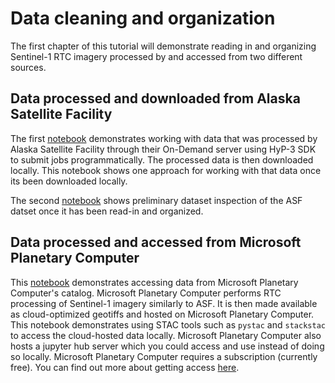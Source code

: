 # Data cleaning and organization

The first chapter of this tutorial will demonstrate reading in and organizing Sentinel-1 RTC imagery processed by and accessed from two different sources.

## Data processed and downloaded from Alaska Satellite Facility

The first [notebook](asf_local_vrt.ipynb) demonstrates working with data that was processed by Alaska Satellite Facility through their On-Demand server using HyP-3 SDK to submit jobs programmatically. The processed data is then downloaded locally. This notebook shows one approach for working with that data once its been downloaded locally.

The second [notebook](asf_inspect.ipynb) shows preliminary dataset inspection of the ASF datset once it has been read-in and organized.

## Data processed and accessed from Microsoft Planetary Computer

This [notebook](PC_RTC.ipynb) demonstrates accessing data from Microsoft Planetary Computer's catalog. Microsoft Planetary Computer performs RTC processing of Sentinel-1 imagery similarly to ASF. It is then made available as cloud-optimized geotiffs and hosted on Microsoft Planetary Computer. This notebook demonstrates using STAC tools such as `pystac` and `stackstac` to access the cloud-hosted data locally. Microsoft Planetary Computer also hosts a jupyter hub server which you could access and use instead of doing so locally. Microsoft Planetary Computer requires a subscription (currently free). You can find out more about getting access [here](https://planetarycomputer.developer.azure-api.net/).
